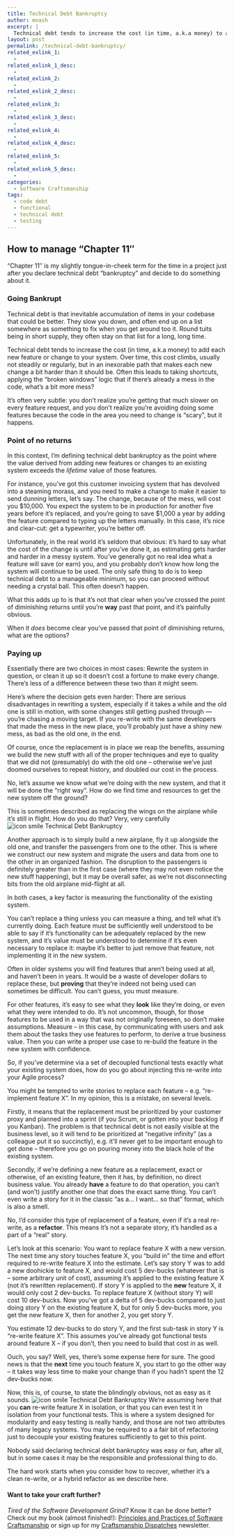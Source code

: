 ```yaml
---
title: Technical Debt Bankruptcy
author: mnash
excerpt: |
  Technical debt tends to increase the cost (in time, a.k.a money) to add each new feature or change to your system. Over time, this cost climbs, usually not steadily or regularly, but in an inexorable path that makes each new change a bit harder than it should be. Often this leads to taking shortcuts, applying the "broken windows" logic that if there's already a mess in the code, what's a bit more mess?
layout: post
permalink: /technical-debt-bankruptcy/
related_exlink_1:
  - 
related_exlink_1_desc:
  - 
related_exlink_2:
  - 
related_exlink_2_desc:
  - 
related_exlink_3:
  - 
related_exlink_3_desc:
  - 
related_exlink_4:
  - 
related_exlink_4_desc:
  - 
related_exlink_5:
  - 
related_exlink_5_desc:
  - 
categories:
  - Software Craftsmanship
tags:
  - code debt
  - functional
  - technical debt
  - testing
---
```

## How to manage &#8220;Chapter 11&#8243;

&#8220;Chapter 11&#8243; is my slightly tongue-in-cheek term for the time in a project just after you declare technical debt &#8220;bankruptcy&#8221; and decide to do something about it.

### Going Bankrupt

Technical debt is that inevitable accumulation of items in your codebase that could be better. They slow you down, and often end up on a list somewhere as something to fix when you get around too it. Round tuits being in short supply, they often stay on that list for a long, long time.

Technical debt tends to increase the cost (in time, a.k.a money) to add each new feature or change to your system. Over time, this cost climbs, usually not steadily or regularly, but in an inexorable path that makes each new change a bit harder than it should be. Often this leads to taking shortcuts, applying the &#8220;broken windows&#8221; logic that if there&#8217;s already a mess in the code, what&#8217;s a bit more mess?

It&#8217;s often very subtle: you don&#8217;t realize you&#8217;re getting that much slower on every feature request, and you don&#8217;t realize you&#8217;re avoiding doing some features because the code in the area you need to change is &#8220;scary&#8221;, but it happens.

### Point of no returns

In this context, I&#8217;m defining technical debt bankruptcy as the point where the value derived from adding new features or changes to an existing system exceeds the *lifetime* value of those features. 

For instance, you&#8217;ve got this customer invoicing system that has devolved into a steaming morass, and you need to make a change to make it easier to send dunning letters, let&#8217;s say. The change, because of the mess, will cost you $10,000. You expect the system to be in production for another five years before it&#8217;s replaced, and you&#8217;re going to save $1,000 a year by adding the feature compared to typing up the letters manually. In this case, it&#8217;s nice and clear-cut: get a typewriter, you&#8217;re better off.

Unfortunately, in the real world it&#8217;s seldom that obvious: it&#8217;s hard to say what the cost of the change is until after you&#8217;ve done it, as estimating gets harder and harder in a messy system. You&#8217;ve generally got no real idea what a feature will save (or earn) you, and you probably don&#8217;t know how long the system will continue to be used. The only safe thing to do is to keep technical debt to a manageable minimum, so you can proceed without needing a crystal ball. This often doesn&#8217;t happen.

What this adds up to is that it&#8217;s not that clear when you&#8217;ve crossed the point of diminishing returns until you&#8217;re **way** past that point, and it&#8217;s painfully obvious.

When it *does* become clear you&#8217;ve passed that point of diminishing returns, what are the options?

### Paying up

Essentially there are two choices in most cases: Rewrite the system in question, or clean it up so it doesn&#8217;t cost a fortune to make every change. There&#8217;s less of a difference between these two than it might seem.

Here&#8217;s where the decision gets even harder: There are serious disadvantages in rewriting a system, especially if it takes a while and the old one is still in motion, with some changes still getting pushed through &#8212; you&#8217;re chasing a moving target. If you re-write with the same developers that made the mess in the new place, you&#8217;ll probably just have a shiny new mess, as bad as the old one, in the end.

Of course, once the replacement is in place we reap the benefits, assuming we build the new stuff with all of the proper techniques and eye to quality that we did not (presumably) do with the old one &#8211; otherwise we&#8217;ve just doomed ourselves to repeat history, and doubled our cost in the process.

No, let&#8217;s assume we know what we&#8217;re doing with the new system, and that it will be done the &#8220;right way&#8221;. How do we find time and resources to get the new system off the ground?

This is sometimes described as replacing the wings on the airplane while it&#8217;s still in flight. How do you do that? Very, very carefully <img src="http://jglobal.com/wp-includes/images/smilies/icon_smile.gif" alt="icon smile Technical Debt Bankruptcy" class="wp-smiley" title="Technical Debt Bankruptcy" /> 

Another approach is to simply build a new airplane, fly it up alongside the old one, and transfer the passengers from one to the other. This is where we construct our new system and migrate the users and data from one to the other in an organized fashion. The disruption to the passengers is definitely greater than in the first case (where they may not even notice the new stuff happening), but it may be overall safer, as we&#8217;re not disconnecting bits from the old airplane mid-flight at all.

In both cases, a key factor is measuring the functionality of the existing system.

You can&#8217;t replace a thing unless you can measure a thing, and tell what it&#8217;s currently doing. Each feature must be sufficiently well understood to be able to say if it&#8217;s functionality can be adequately replaced by the new system, and it&#8217;s value must be understood to determine if it&#8217;s even necessary to replace it: maybe it&#8217;s better to just remove that feature, not implementing it in the new system.

Often in older systems you will find features that aren&#8217;t being used at all, and haven&#8217;t been in years. It would be a waste of developer dollars to replace these, but **proving** that they&#8217;re indeed not being used can sometimes be difficult. You can&#8217;t guess, you must measure.

For other features, it&#8217;s easy to see what they **look** like they&#8217;re doing, or even what they were intended to do. It&#8217;s not uncommon, though, for those features to be used in a way that was not originally foreseen, so don&#8217;t make assumptions. Measure &#8211; in this case, by communicating with users and ask them about the tasks they use features to perform, to derive a true business value. Then you can write a proper use case to re-build the feature in the new system with confidence.

So, if you&#8217;ve determine via a set of decoupled functional tests exactly what your existing system does, how do you go about injecting this re-write into your Agile process? 

You might be tempted to write stories to replace each feature &#8211; e.g. &#8220;re-implement feature X&#8221;. In my opinion, this is a mistake, on several levels.

Firstly, it means that the replacement must be prioritized by your customer proxy and planned into a sprint (if you Scrum, or gotten into your backlog if you Kanban). The problem is that technical debt is not easily visible at the business level, so it will tend to be prioritized at &#8220;negative infinity&#8221; (as a colleague put it so succinctly), e.g. it&#8217;ll never get to be important enough to get done &#8211; therefore you go on pouring money into the black hole of the existing system.

Secondly, if we&#8217;re defining a new feature as a replacement, exact or otherwise, of an existing feature, then it has, by definition, no direct business value. You already **have** a feature to do that operation, you can&#8217;t (and won&#8217;t) justify another one that does the exact same thing. You can&#8217;t even write a story for it in the classic &#8220;as a&#8230; I want&#8230; so that&#8221; format, which is also a smell.

No, I&#8217;d consider this type of replacement of a feature, even if it&#8217;s a real re-write, as a **refactor**. This means it&#8217;s not a separate story, it&#8217;s handled as a part of a &#8220;real&#8221; story. 

Let&#8217;s look at this scenario: You want to replace feature X with a new version. The next time any story touches feature X, you &#8220;build in&#8221; the time and effort required to re-write feature X into the estimate. Let&#8217;s say story Y was to add a new doohickie to feature X, and would cost 5 dev-bucks (whatever that is &#8211; some arbitrary unit of cost), assuming it&#8217;s applied to the existing feature X (not it&#8217;s rewritten replacement). If story Y is applied to the **new** feature X, it would only cost 2 dev-bucks. To replace feature X (without story Y) will cost 10 dev-bucks. Now you&#8217;ve got a delta of 5 dev-bucks compared to just doing story Y on the existing feature X, but for only 5 dev-bucks more, you get the new feature X, then for another 2, you get story Y.

You estimate 12 dev-bucks to do story Y, and the first sub-task in story Y is &#8220;re-write feature X&#8221;. This assumes you&#8217;ve already got functional tests around feature X &#8211; if you don&#8217;t, then you need to build that cost in as well.

Ouch, you say? Well, yes, there&#8217;s some expense here for sure. The good news is that the **next** time you touch feature X, you start to go the other way &#8211; it takes way less time to make your change than if you hadn&#8217;t spent the 12 dev-bucks now.

Now, this is, of course, to state the blindingly obvious, not as easy as it sounds. <img src="http://jglobal.com/wp-includes/images/smilies/icon_smile.gif" alt="icon smile Technical Debt Bankruptcy" class="wp-smiley" title="Technical Debt Bankruptcy" /> We&#8217;re assuming here that you **can** re-write feature X in isolation, or that you can even test it in isolation from your functional tests. This is where a system designed for modularity and easy testing is really handy, and those are not two attributes of many legacy systems. You may be required to a a fair bit of refactoring just to decouple your existing features sufficiently to get to this point.

Nobody said declaring technical debt bankruptcy was easy or fun, after all, but in some cases it may be the responsible and professional thing to do.

The hard work starts when you consider how to recover, whether it&#8217;s a clean re-write, or a hybrid refactor as we describe here.

<div class="st-callout hastitle lightblue center" >
  <h4 class="st-callout-title ">
    Want to take your craft further?
  </h4>
  
  <div class="inside">
    <i>Tired of the Software Development Grind?</i> Know it can be done better? Check out my book (almost finished!): <a href="http://jglobal.com/principles-and-practices">Principles and Practices of Software Craftsmanship</a> or sign up for my <a href="http://jglobal.com/dispatches/">Craftsmanship Dispatches</a> newsletter.
  </div>
</div>

<div class="clear">
</div>